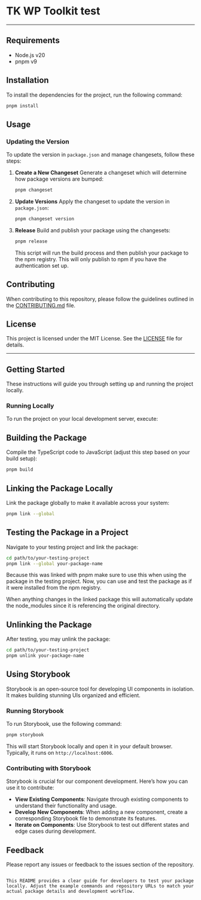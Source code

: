 # TK WP Toolkit test
---

## Requirements

- Node.js v20
- pnpm v9

## Installation

To install the dependencies for the project, run the following command:

```bash
pnpm install
```

## Usage

### Updating the Version

To update the version in `package.json` and manage changesets, follow these steps:


1. **Create a New Changeset**
   Generate a changeset which will determine how package versions are bumped:

   ```bash
   pnpm changeset
   ```

2. **Update Versions**
   Apply the changeset to update the version in `package.json`:

   ```bash
   pnpm changeset version
   ```

3. **Release**
   Build and publish your package using the changesets:

   ```bash
   pnpm release
   ```

   This script will run the build process and then publish your package to the npm registry.
	 This will only publish to npm if you have the authentication set up.


## Contributing

When contributing to this repository, please follow the guidelines outlined in the [CONTRIBUTING.md](./CONTRIBUTING.md) file.

## License

This project is licensed under the MIT License. See the [LICENSE](./LICENSE) file for details.

---

## Getting Started

These instructions will guide you through setting up and running the project locally.

### Running Locally

To run the project on your local development server, execute:

## Building the Package

Compile the TypeScript code to JavaScript (adjust this step based on your build setup):

```bash
pnpm build
```

## Linking the Package Locally

Link the package globally to make it available across your system:

```bash
pnpm link --global
```

## Testing the Package in a Project

Navigate to your testing project and link the package:

```bash
cd path/to/your-testing-project
pnpm link --global your-package-name
```

Because this was linked with pnpm make sure to use this when using the package in the testing project.
Now, you can use and test the package as if it were installed from the npm registry.

When anything changes in the linked package this will automatically update the node_modules since it is referencing the original directory.

## Unlinking the Package

After testing, you may unlink the package:

```bash
cd path/to/your-testing-project
pnpm unlink your-package-name
```

## Using Storybook

Storybook is an open-source tool for developing UI components in isolation. It makes building stunning UIs organized and efficient.

### Running Storybook

To run Storybook, use the following command:

```bash
pnpm storybook
```

This will start Storybook locally and open it in your default browser. Typically, it runs on `http://localhost:6006`.

### Contributing with Storybook

Storybook is crucial for our component development. Here’s how you can use it to contribute:

- **View Existing Components**: Navigate through existing components to understand their functionality and usage.
- **Develop New Components**: When adding a new component, create a corresponding Storybook file to demonstrate its features.
- **Iterate on Components**: Use Storybook to test out different states and edge cases during development.

## Feedback

Please report any issues or feedback to the issues section of the repository.
```

This README provides a clear guide for developers to test your package locally. Adjust the example commands and repository URLs to match your actual package details and development workflow.
